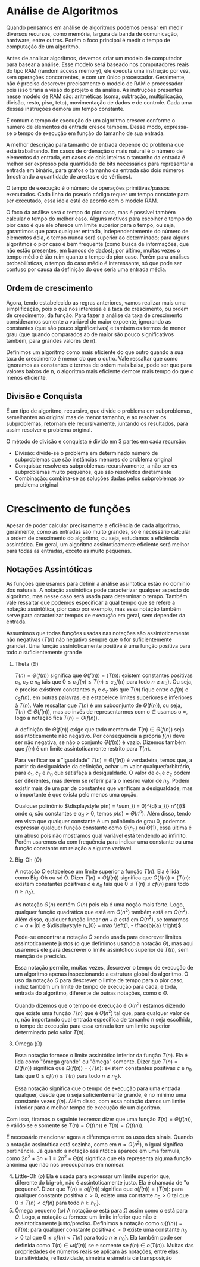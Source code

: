# Análise de Algoritmos
Quando pensamos em análise de algoritmos podemos pensar em medir diversos recursos, como memória, largura da banda de comunicação, hardware, entre outros. Porém o foco principal é medir o tempo de computação de um algoritmo.

Antes de analisar algoritmos, devemos criar um modelo de computador para basear a análise. Esse modelo será baseado nos computadores reais do tipo RAM (random access memory), ele executa uma instrução por vez, sem operações concorrentes, e com um único processador. Geralmente, não é preciso descrever precisamente o modelo de RAM e processador pois isso tiraria a visão do projeto e da análise. As instruções presentes nesse modelo de RAM são: aritméticas (soma, subtração, multiplicação, divisão, resto, piso, teto), movimentação de dados e de controle. Cada uma dessas instruções demora um tempo constante.

É comum o tempo de execução de um algoritmo crescer conforme o número de elementos da entrada cresce também. Desse modo, expressa-se o tempo de execução em função do tamanho de sua entrada.

A melhor descrição para tamanho de entrada depende do problema que está trabalhando. Em casos de ordenação o mais natural é o número de elementos da entrada, em casos de dois inteiros o tamanho da entrada é melhor ser expresso pela quantidade de bits necessários para representar a entrada em binário, para grafos o tamanho da entrada são dois números (mostrando a quantidade de arestas e de vértices).

O tempo de execução é o número de operações primitivas/passos executados. Cada linha do pseudo código requer um tempo constate para ser executado, essa ideia está de acordo com o modelo RAM.

O foco da análise será o tempo do pior caso, mas é possível também calcular o tempo do melhor caso. Alguns motivos para escolher o tempo do pior caso é que ele oferece um limite superior para o tempo, ou seja, garantimos que para qualquer entrada, independentemente do número de elementos dela, o tempo nunca será superior ao determinado; para alguns algoritmos o pior caso é bem frequente (como busca de informações, que não estão presentes, em bancos de dados); por último, muitas vezes o tempo médio é tão ruim quanto o tempo do pior caso. Porém para análises probabilísticas, o tempo do caso médio é interessante, só que pode ser confuso por causa da definição do que seria uma entrada média.
## Ordem de crescimento
Agora, tendo estabelecido as regras anteriores, vamos realizar mais uma simplificação, pois o que nos interessa é a taxa de crescimento, ou ordem de crescimento, da função. Para fazer a análise da taxa de crescimento consideramos somente a variável de maior expoente, ignorando as constantes (que são pouco significativas) e também os termos de menor grau (que quando comparados ao de maior são pouco significativos também, para grandes valores de n).

Definimos um algoritmo como mais eficiente do que outro quando a sua taxa de crescimento é menor do que o outro. Vale ressaltar que como ignoramos as constantes e termos de ordem mais baixa, pode ser que para valores baixos de n, o algoritmo mais eficiente demore mais tempo do que o menos eficiente.
## Divisão e Conquista
É um tipo de algoritmo, recursivo, que divide o problema em subproblemas, semelhantes ao original mas de menor tamanho, e ao resolver os subproblemas, retornam ele recursivamente, juntando os resultados, para assim resolver o problema original.

O método de divisão e conquista é divido em 3 partes em cada recursão:
- Divisão: divide-se o problema em determinado número de subproblemas que são instâncias menores do problema original
- Conquista: resolve os subproblemas recursivamente, a não ser os subproblemas muito pequenos, que são resolvidos diretamente
- Combinação: combina-se as soluções dadas pelos subproblemas ao problema original
# Crescimento de funções
Apesar de poder calcular precisamente a eficiência de cada algoritmo, geralmente, como as entradas são muito grandes, só é necessário calcular a ordem de crescimento do algoritmo, ou seja, estudamos a eficiência assintótica. Em geral, um algoritmo assintoticamente eficiente será melhor para todas as entradas, exceto as muito pequenas.
## Notações Assintóticas
As funções que usamos para definir a análise assintótica estão no domínio dos naturais. A notação assintótica pode caracterizar qualquer aspecto do algoritmo, mas nesse caso será usada para determinar o tempo. Também vale ressaltar que podemos especificar a qual tempo que se refere a notação assintótica, pior caso por exemplo, mas essa notação também serve para caracterizar tempos de execução em geral, sem depender da entrada.

Assumimos que todas funções usadas nas notações são assintoticamente não negativas ($T(n)$ não negativo sempre que $n$ for suficientemente grande). Uma função assintoticamente positiva é uma função positiva para todo $n$ suficientemente grande
1. Theta ($\Theta$)
	
	$T(n) = \Theta (f(n))$ significa que $\Theta(f(n))$ = {$T(n)$: existem constantes positivas $c_{1}$, $c_{2}$ e $n_{0}$ tais que $0 \leq c_{1} f(n) \leq T(n) \leq c_{2} f(n)$ para todo $n \geq n_{0}$}. Ou seja, é preciso existirem constantes $c_{1}$ e $c_{2}$ tais que $T(n)$ fique entre $c_{1} f(n)$ e $c_{2} f(n)$, em outras palavras, ela estabelece limites superiores e inferiores à $T(n)$. Vale ressaltar que $T(n)$ é um subconjunto de $\Theta (f(n))$, ou seja, $T(n) \in \Theta (f(n))$, mas ao invés de representarmos com o $\in$ usamos o $=$, logo a notação fica $T(n) = \Theta (f(n))$.
	
	A definição de $\Theta (f(n))$ exige que todo membro de $T(n) \in \Theta (f(n))$ seja assintoticamente não negativo. Por consequência a própria $f(n)$ deve ser não negativa, se não o conjunto $\Theta (f(n))$ é vazio. Dizemos também que $f(n)$ é um limite assintoticamente restrito para $T(n)$.
	
	Para verificar se a "igualdade" $T(n) = \Theta (f(n))$ é verdadeira, temos que, a partir da desigualdade da definição, achar um valor qualquer/arbitrário, para $c_{1}$, $c_{2}$ e $n_{0}$ que satisfaça a desigualdade. O valor de $c_{1}$ e $c_{2}$ podem ser diferentes, mas devem se referir para o mesmo valor de $n_{0}$. Podem existir mais de um par de constantes que verificam a desigualdade, mas o importante é que exista pelo menos uma opção.
	 
	Qualquer polinômio $\displaystyle p(n) = \sum_{i = 0}^{d} a_{i} n^{i}$ onde $a_{i}$ são constantes e $a_{d} > 0$, temos $p(n) = \Theta (n^{d})$. Além disso, tendo em vista que qualquer constante é um polinômio de grau 0, podemos expressar qualquer função constante como $\Theta(n_{0})$ ou $\Theta (1)$, essa última é um abuso pois não mostramos qual variável está tendendo ao infinito. Porém usaremos ela com frequência para indicar uma constante ou uma função constante em relação a alguma variável.
2. Big-Oh ($O$)
	
	A notação $O$ estabelece um limite superior a função $T(n)$. Ela é lida como Big-Oh ou só O. Dizer $T(n) = O(f(n))$ significa que $O(f(n))$ = {$T(n)$: existem constantes positivas $c$ e $n_{0}$ tais que $0 \leq T(n) \leq c f(n)$ para todo $n \geq n_{0}$}.
	
	As notação $\Theta (n)$ contém $O(n)$ pois ela é uma noção mais forte. Logo, qualquer função quadrática que está em $\Theta (n^{2})$ também está em $O(n^{2})$. Além disso, qualquer função linear $an + b$ está em $O(n^{2})$, se tomarmos $c = a + |b|$ e $\displaystyle n_{0} = max \left(1, - \frac{b}{a} \right)$.
	
	Pode-se encontrar a notação $O$ sendo usada para descrever limites assintoticamente justos (o que definimos usando a notação $\Theta$), mas aqui usaremos ele para descrever o limite assintótico superior de $T(n)$, sem menção de precisão.
	
	Essa notação permite, muitas vezes, descrever o tempo de execução de um algoritmo apenas inspecionando a estrutura global do algoritmo. O uso da notação $O$ para descrever o limite de tempo para o pior caso, induz também um limite de tempo de execução para cada, e toda, entrada do algoritmo, diferente de outras notações, como o $\Theta$.
	
	Quando dizemos que o tempo de execução é $O(n^{2})$ estamos dizendo que existe uma função $T(n)$ que é $O(n^{2})$ tal que, para qualquer valor de n, não importando qual entrada específica de tamanho n seja escolhida, o tempo de execução para essa entrada tem um limite superior determinado pelo valor $T(n)$.
3. Ômega ($\Omega$)
	
	Essa notação fornece o limite assintótico inferior da função $T(n)$. Ela é lida como "ômega grande" ou "ômega" somente. Dizer que $T(n) = \Omega(f(n))$ significa que $\Omega(f(n))$ = {$T(n)$: existem constantes positivas $c$ e $n_{0}$ tais que $0 \leq c f(n) \leq  T(n)$ para todo $n \geq n_{0}$}.
	
	Essa notação significa que o tempo de execução para uma entrada qualquer, desde que $n$ seja suficientemente grande, é no mínimo uma constante vezes $f(n)$. Além disso, com essa notação damos um limite inferior para o melhor tempo de execução de um algoritmo.

Com isso, tiramos o seguinte teorema:  dizer que uma função $T(n) = \Theta(f(n))$, é válido se e somente se $T(n) = O(f(n))$ e $T(n) = \Omega(f(n))$.

É necessário mencionar agora a diferença entre os usos dos sinais. Quando a notação assintótica está sozinha, como em $n = O(n^{2})$, o igual significa pertinência. Já quando a notação assintótica aparece em uma fórmula, como $2n^{2} + 3 n + 1 = 2 n^{2} + \Theta(n)$ significa que ela representa alguma função anônima que não nos preocupamos em nomear.

4. Little-Oh ($o$)
	Ela é usada para expressar um limite superior que, diferente do big-oh, não é assintoticamente justo. Ela é chamada de "o pequeno". Dizer que $T(n) = o(f(n))$ significa que $o(f(n))$ = {$T(n)$: para qualquer constante positiva $c > 0$, existe uma constante $n_{0} > 0$ tal que $0 \leq T(n) < c f(n)$ para todo $n \geq n_{0}$}.
5. Ômega pequeno ($\omega$)
	A notação $\omega$ está para $\Omega$ assim como $o$ está para $O$. Logo, a notação $\omega$ fornece um limite inferior que não é assintoticamente justo/preciso. Definimos a notação como $\omega (f(n))$ = {$T(n)$: para qualquer constante positiva $c > 0$ existe uma constante $n_{0} > 0$ tal que $0 \leq c f(n) < T(n)$ para todo $n \geq n_{0}$}. Ela também pode ser definida como $T(n) \in \omega (f(n))$ se e somente se $f(n) \in o(T(n))$.
Muitas das propriedades de números reais se aplicam às notações, entre elas: transitividade, reflexividade, simetria e simetria de transposição